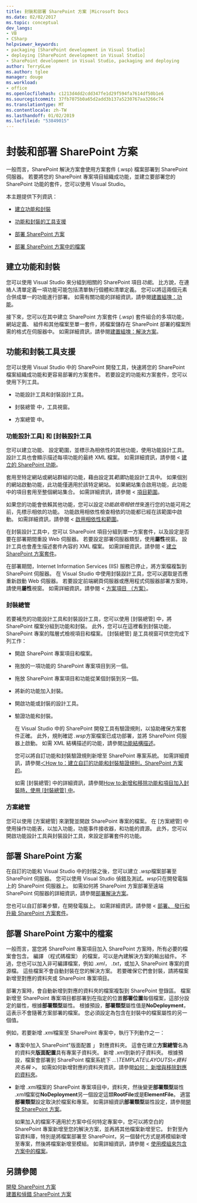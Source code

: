 ```yaml
---
title: 封裝和部署 SharePoint 方案 |Microsoft Docs
ms.date: 02/02/2017
ms.topic: conceptual
dev_langs:
- VB
- CSharp
helpviewer_keywords:
- packaging [SharePoint development in Visual Studio]
- deploying [SharePoint development in Visual Studio]
- SharePoint development in Visual Studio, packaging and deploying
author: TerryGLee
ms.author: tglee
manager: douge
ms.workload:
- office
ms.openlocfilehash: c1213d4dd2cdd347fe1d29f594fa7614df50b1e6
ms.sourcegitcommit: 37fb7075b0a65d2add3b137a5230767aa3266c74
ms.translationtype: MT
ms.contentlocale: zh-TW
ms.lasthandoff: 01/02/2019
ms.locfileid: "53849015"
---
```

# <a name="package-and-deploy-sharepoint-solutions"></a>封裝和部署 SharePoint 方案
  一般而言，SharePoint 解決方案會使用方案套件 (.wsp) 檔案部署到 SharePoint 伺服器。 若要將您的 SharePoint 專案項目組織成功能，並建立要部署您的 SharePoint 功能的套件，您可以使用 Visual Studio。  
  
 本主題提供下列資訊：  
  
-   [建立功能和封裝](#Creating)  
  
-   [功能和封裝的工具支援](#Tools)  
  
-   [部署 SharePoint 方案](#Deploying)  
  
-   [部署 SharePoint 方案中的檔案](#DeployingFiles)  
  
## <a name="create-features-and-packages"></a>建立功能和封裝
 您可以使用 Visual Studio 來分組到相關的 SharePoint 項目*功能*。 比方說，在連絡人清單定義一項功能可能包括清單執行個體和清單定義。 您可以將這兩個元素合併成單一的功能進行部署。 如需有關功能的詳細資訊，請參閱[建置組塊：功能](http://go.microsoft.com/fwlink/?LinkID=169183)。  
  
 接下來，您可以在其中建立 SharePoint 方案套件 (*.wsp*) 套件組合的多項功能，網站定義、 組件和其他檔案至單一套件，將檔案儲存在 SharePoint 部署的檔案所需的格式在伺服器中。 如需詳細資訊，請參閱[建置組塊：解決方案](http://go.microsoft.com/fwlink/?LinkID=169186)。  
  
## <a name="feature-and-packaging-tool-support"></a>功能和封裝工具支援
 您可以使用 Visual Studio 中的 SharePoint 開發工具，快速將您的 SharePoint 檔案組織成功能和更容易部署的方案套件。 若要設定的功能和方案套件，您可以使用下列工具。  
  
-   功能設計工具和封裝設計工具。  
  
-   封裝總管 中，工具視窗。  
  
-   方案總管 中。  
  
### <a name="feature-designer-and-package-designer"></a>功能設計工具] 和 [封裝設計工具
 您可以建立功能、 設定範圍，並標示為相依性的其他功能，使用功能設計工具。 設計工具也會顯示描述每項功能的最終 XML 檔案。 如需詳細資訊，請參閱 <<c0> [ 建立的 SharePoint 功能](../sharepoint/creating-sharepoint-features.md)。  
  
 套用至特定網站或網站群組的功能，藉由設定其*範圍*功能設計工具中。 如果個別的網站啟動功能，此功能僅適用於該特定網站。 如果網站集合啟用功能，此功能中的項目套用至整個網站集合。 如需詳細資訊，請參閱 <<c0> [ 項目範圍](http://go.microsoft.com/fwlink/?LinkID=169189)。  
  
 如果您的功能會依賴其他功能，您可以設定*功能啟用相依性*來進行您的功能可用之前，先標示相依的功能。 功能啟用相依性檢查相依的功能都已經在該範圍中啟動。 如需詳細資訊，請參閱 <<c0> [ 啟用相依性和範圍](http://go.microsoft.com/fwlink/?LinkID=169190)。  
  
 在封裝設計工具中，您可以 SharePoint 項目分組到單一方案套件，以及設定是否要在部署期間重設 Web 伺服器。 若要設定部署伺服器類型，使用**屬性**視窗。 設計工具也會產生描述套件內容的 XML 檔案。 如需詳細資訊，請參閱 <<c0> [ 建立 SharePoint 方案套件](../sharepoint/creating-sharepoint-solution-packages.md)。  
  
 在部署期間，Internet Information Services (IIS) 服務已停止，將方案檔複製到 SharePoint 伺服器。 在 Visual Studio 中使用封裝設計工具，您可以選取是否應重新啟動 Web 伺服器。 若要設定前端網頁伺服器或應用程式伺服器部署方案時，請使用**屬性**視窗。 如需詳細資訊，請參閱 <<c0> [ 方案項目 （方案）](http://go.microsoft.com/fwlink/?LinkID=169191)。  
  
### <a name="packaging-explorer"></a>封裝總管  
 若要補充的功能設計工具和封裝設計工具，您可以使用 [封裝總管] 中，將 SharePoint 檔案分組到功能和封裝。 此外，您可以在這裡看到封裝功能，SharePoint 專案的階層式檢視項目和檔案。 [封裝總管] 是工具視窗可供您完成下列工作：  
  
- 開啟 SharePoint 專案項目和檔案。  
  
- 拖放的一項功能的 SharePoint 專案項目到另一個。  
  
- 拖放 SharePoint 專案項目和功能從某個封裝到另一個。  
  
- 將新的功能加入封裝。  
  
- 開啟功能或封裝的設計工具。  
  
- 驗證功能和封裝。  
  
  在 Visual Studio 中的 SharePoint 開發工具有驗證規則，以協助確保方案套件正確。 此外，規則確認 *.wsp*方案檔案已成功部署，並將 SharePoint 伺服器上啟動。 如需 XML 結構描述的功能，請參閱[功能結構描述](http://go.microsoft.com/fwlink/?LinkID=169192)。  
  
  您可以將自訂功能和封裝驗證規則新增至 SharePoint 專案系統。 如需詳細資訊，請參閱[＜How to：建立自訂的功能和封裝驗證規則，SharePoint 方案的](../sharepoint/how-to-create-custom-feature-and-package-validation-rules-for-sharepoint-solutions.md)。  
  
  如需 [封裝總管] 中的詳細資訊，請參閱[How to:新增和移除功能和項目加入封裝時，使用 [封裝總管] 中](../sharepoint/how-to-add-and-remove-features-and-items-to-a-package-by-using-the-packaging-explorer.md)。  
  
### <a name="solution-explorer"></a>方案總管
 您可以使用 [方案總管] 來瀏覽並開啟 SharePoint 專案的檔案。 在 [方案總管] 中使用操作功能表，以加入功能，功能事件接收器，和功能的資源。 此外，您可以開啟功能設計工具與封裝設計工具，來設定部署套件的功能。  
  
## <a name="deploy-sharepoint-solutions"></a>部署 SharePoint 方案
 在自訂的功能和 Visual Studio 中的封裝之後，您可以建立 *.wsp*檔案部署至 SharePoint 伺服器。 您可以使用 Visual Studio 偵錯及測試。*wsp*只在開發電腦上的 SharePoint 伺服器上。 如需如何將 SharePoint 方案部署至遠端 SharePoint 伺服器的詳細資訊，請參閱[部署解決方案](http://go.microsoft.com/fwlink/?LinkID=169194)。  
  
 您也可以自訂部署步驟，在開發電腦上。 如需詳細資訊，請參閱 <<c0> [ 部署、 發行和升級 SharePoint 方案套件](../sharepoint/deploying-publishing-and-upgrading-sharepoint-solution-packages.md)。  
  
## <a name="deploy-files-in-sharepoint-solutions"></a>部署 SharePoint 方案中的檔案
 一般而言，當您將 SharePoint 專案項目加入 SharePoint 方案時，所有必要的檔案會包含。 編譯 （程式碼檔案） 的檔案，可以是內建解決方案的輸出組件。 不過，您也可以加入非可編譯檔案，例如 *.xml*， *.txt*，或加入 SharePoint 專案的資源檔。 這些檔案不會自動封裝在您的解決方案。 若要確保它們會封裝，請將檔案新增至對應的資料夾或 SharePoint 專案項目。  
  
 部署方案時，會自動新增到對應的資料夾的檔案複製到 SharePoint 登錄區。 檔案新增至 SharePoint 專案項目都部署到在指定的位置**部署位置**每個檔案，這部分設定的屬性，根據**部署類型**屬性。 根據預設，**部署類型**屬性值是**NoDeployment**，這表示不會隨著方案部署的檔案。 您必須設定為包含在封裝中的檔案屬性的另一個值。  
  
 例如，若要新增 *.xml*檔案至 SharePoint 專案中，執行下列動作之一：  
  
- 專案中加入 SharePoint"版面配置 」 對應資料夾。 這會在建立**方案總管**名為的資料夾**版面配置**具有專案子資料夾。 新增 *.xml*到新的子資料夾。 根據預設，檔案會部署到 SharePoint 檔案系統下 *...\TEMPLATE\LAYOUTS\\\<資料夾名稱 >*。 如需如何新增對應的資料夾資訊，請參閱[如何： 新增與移除對應的資料夾](../sharepoint/how-to-add-and-remove-mapped-folders.md)。  
  
- 新增 *.xml*檔案的 SharePoint 專案項目中，資料夾，然後變更**部署類型**屬性 *.xml*檔案從**NoDeployment**另一個設定這類**RootFile**或是**ElementFile**。 適當**部署類型**設定取決於檔案和專案。 如需詳細資訊**部署類型**屬性設定，請參閱[開發 SharePoint 方案](../sharepoint/developing-sharepoint-solutions.md)。  
  
  如果加入的檔案不適用於方案中任何特定專案中，您可以將空白的 SharePoint 專案新增至您的解決方案，並再將其他檔案新增至它。 針對至內容資料庫，特別是將檔案部署至 SharePoint，另一個替代方式是將模組新增至專案，然後將檔案新增至模組。 如需詳細資訊，請參閱 <<c0> [ 使用模組來包含方案中的檔案](../sharepoint/using-modules-to-include-files-in-the-solution.md)。  
  
## <a name="see-also"></a>另請參閱
 [開發 SharePoint 方案](../sharepoint/developing-sharepoint-solutions.md)   
 [建置和偵錯 SharePoint 方案](../sharepoint/building-and-debugging-sharepoint-solutions.md)  

